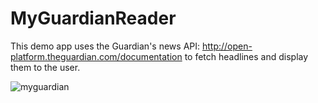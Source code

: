 # MyGuardianReader
This demo app uses the Guardian's news API: http://open-platform.theguardian.com/documentation to fetch headlines and display them to the user.

![myguardian](https://user-images.githubusercontent.com/7124036/36147604-cb93a8f2-10b0-11e8-8072-6414c72d8bf9.gif)
